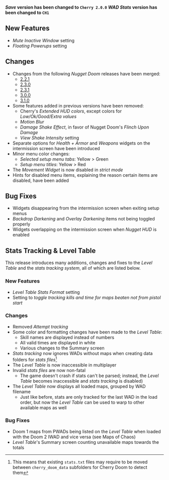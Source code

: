**_Save_ version has been changed to `Cherry 2.0.0`**
**_WAD Stats_ version has been changed to `CH1`**

## New Features

- _Mute Inactive Window_ setting
- _Floating Powerups_ setting

## Changes

- Changes from the following _Nugget Doom_ releases have been merged:
	- [2.2.1](https://github.com/MrAlaux/Nugget-Doom/releases/tag/nugget-doom-2.2.1)
	- [2.3.0](https://github.com/MrAlaux/Nugget-Doom/releases/tag/nugget-doom-2.3.0)
	- [2.3.1](https://github.com/MrAlaux/Nugget-Doom/releases/tag/nugget-doom-2.3.1)
	- [3.0.0](https://github.com/MrAlaux/Nugget-Doom/releases/tag/nugget-doom-3.0.0)
	- [3.1.0](https://github.com/MrAlaux/Nugget-Doom/releases/tag/nugget-doom-3.1.0)
- Some features added in previous versions have been removed:
	- Cherry's _Extended HUD colors_, except colors for _Low/Ok/Good/Extra values_
	- _Motion Blur_
	- _Damage Shake Effect_, in favor of Nugget Doom's _Flinch Upon Damage_
	- _View Shake Intensity_ setting
- Separate options for _Health + Armor_ and _Weapons_ widgets on the intermission screen have been introduced
- Minor menu color changes:
	- _Selected setup menu tabs_: Yellow > Green
	- _Setup menu titles_: Yellow > Red
- The _Movement Widget_ is now disabled in _strict mode_
- Hints for disabled menu items, explaining the reason certain items are disabled, have been added

## Bug Fixes

- Widgets disappearing from the intermission screen when exiting setup menus
- _Backdrop Darkening_ and _Overlay Darkening_ items not being toggled properly
- Widgets overlapping on the intermission screen when _Nugget HUD_ is enabled

## Stats Tracking & Level Table

This release introduces many additions, changes and fixes to the _Level Table_ and the _stats tracking system_, all of which are listed below.

### New Features

- _Level Table Stats Format_ setting
- Setting to _toggle tracking kills and time for maps beaten not from pistol start_

### Changes

- Removed _Attempt tracking_
- Some color and formatting changes have been made to the _Level Table_:
	- Skill names are displayed instead of numbers
	- All valid times are displayed in white
	- Various changes to the Summary screen
- _Stats tracking_ now ignores WADs without maps when creating data folders for _stats files_[^1]
- The _Level Table_ is now inaccessible in multiplayer
- Invalid _stats files_ are now non-fatal
	- The game doesn't crash if stats can't be parsed; instead, the _Level Table_ becomes inaccessible and _stats tracking_ is disabled)
- The _Level Table_ now displays all loaded maps, grouped by WAD filename
	- Just like before, stats are only tracked for the last WAD in the load order, but now the _Level Table_ can be used to warp to other available maps as well

### Bug Fixes

- Doom 1 maps from PWADs being listed on the _Level Table_ when loaded with the Doom 2 IWAD and vice versa (see Maps of Chaos)
- _Level Table_'s Summary screen counting unavailable maps towards the totals

[^1]: This means that existing `stats.txt` files may require to be moved between `cherry_doom_data` subfolders for Cherry Doom to detect them